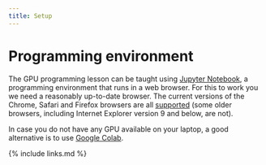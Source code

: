 ```yaml
---
title: Setup
---
```


# Programming environment

The GPU programming lesson can be taught using [Jupyter Notebook](https://jupyter.org/), a programming environment that runs in a web browser.
For this to work you we need a reasonably up-to-date browser.
The current versions of the Chrome, Safari and Firefox browsers are all [supported](https://jupyter-notebook.readthedocs.io/en/stable/notebook.html#browser-compatibility) (some older browsers, including Internet Explorer version 9 and below, are not).

In case you do not have any GPU available on your laptop, a good alternative is to use [Google Colab](https://colab.research.google.com).

{% include links.md %}
